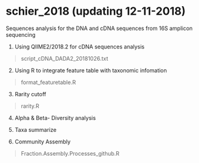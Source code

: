 # schier_2018 (updating 12-11-2018)
Sequences analysis for the DNA and cDNA sequences from 16S amplicon sequencing 

1. Using QIIME2/2018.2 for cDNA sequences analysis
> script_cDNA_DADA2_20181026.txt
	 
2. Using R to integrate feature table with taxonomic infomation
> format_featuretable.R

3. Rarity cutoff
> rarity.R

4. Alpha & Beta- Diversity analysis

5. Taxa summarize

6. Community Assembly
> 
> Fraction.Assembly.Processes_github.R
